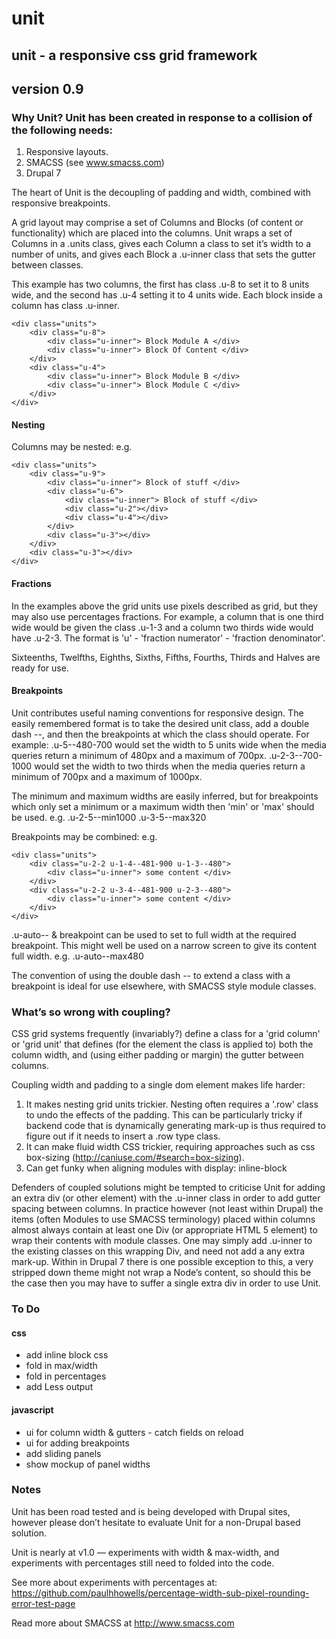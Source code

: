 unit
====

## unit - a responsive css grid framework
## version 0.9

### Why Unit? Unit has been created in response to a collision of the following needs:

1. Responsive layouts.
2. SMACSS (see www.smacss.com)
3. Drupal 7

The heart of Unit is the decoupling of padding and width, combined with responsive breakpoints.

A grid layout may comprise a set of Columns and Blocks (of content or functionality) which are placed into the columns.  Unit wraps a set of Columns in a .units class, gives each Column a class to set it’s width to a number of units, and gives each Block a .u-inner class that sets the gutter between classes.

This example has two columns, the first has class .u-8 to set it to 8 units wide, and the second has .u-4 setting it to 4 units wide.  Each block inside a column has class .u-inner.

	<div class="units">
		<div class="u-8">
			<div class="u-inner"> Block Module A </div>
			<div class="u-inner"> Block Of Content </div>
		</div>
		<div class="u-4">
			<div class="u-inner"> Block Module B </div>
			<div class="u-inner"> Block Module C </div>
		</div>
	</div>

#### Nesting
Columns may be nested: e.g.

	<div class="units">
		<div class="u-9">
			<div class="u-inner"> Block of stuff </div>
			<div class="u-6">
				<div class="u-inner"> Block of stuff </div>
				<div class="u-2"></div>
				<div class="u-4"></div>
			</div>
			<div class="u-3"></div>
		</div>
		<div class="u-3"></div>
	</div>

#### Fractions
In the examples above the grid units use pixels described as grid, but they may also use percentages fractions.  For example, a column that is one third wide would be given the class .u-1-3 and a column two thirds wide would have .u-2-3.  The format is 'u' - 'fraction numerator' - 'fraction denominator'.

Sixteenths, Twelfths, Eighths, Sixths, Fifths, Fourths, Thirds and Halves are ready for use.

#### Breakpoints

Unit contributes useful naming conventions for responsive design.  The easily remembered format is to take the desired unit class, add a double dash --, and then the breakpoints at which the class should operate.  For example:
.u-5--480-700 would set the width to 5 units wide when the media queries return a minimum of 480px and a maximum of 700px.
.u-2-3--700-1000 would set the width to two thirds when the media queries return a minimum of 700px and a maximum of 1000px.

The minimum and maximum widths are easily inferred, but for breakpoints which only set a minimum or a maximum width then 'min' or 'max' should be used. e.g.
.u-2-5--min1000
.u-3-5--max320

Breakpoints may be combined: e.g.

	<div class="units">
		<div class="u-2-2 u-1-4--481-900 u-1-3--480">
			<div class="u-inner"> some content </div>
		</div>
		<div class="u-2-2 u-3-4--481-900 u-2-3--480">
			<div class="u-inner"> some content </div>
		</div>
	</div>

.u-auto-- & breakpoint can be used to set to full width at the required breakpoint. This might well be used on a narrow screen to give its content full width. e.g. .u-auto--max480

The convention of using the double dash -- to extend a class with a breakpoint is ideal for use elsewhere, with SMACSS style module classes.


### What’s so wrong with coupling?

CSS grid systems frequently (invariably?) define a class for a 'grid column' or 'grid unit' that defines (for the element the class is applied to) both the column width, and (using either padding or margin) the gutter between columns.

Coupling width and padding to a single dom element makes life harder:

1. It makes nesting grid units trickier.  Nesting often requires a '.row' class to undo the effects of the padding.  This can be particularly tricky if backend code that is dynamically generating mark-up is thus required to figure out if it needs to insert a .row type class.
2. It can make fluid width CSS trickier, requiring approaches such as css box-sizing (http://caniuse.com/#search=box-sizing).
3. Can get funky when aligning modules with display: inline-block

Defenders of coupled solutions might be tempted to criticise Unit for adding an extra div (or other element) with the .u-inner class in order to add gutter spacing between columns. In practice however (not least within Drupal) the items (often Modules to use SMACSS terminology) placed within columns almost always contain at least one Div (or appropriate HTML 5 element) to wrap their contents with module classes.  One may simply add .u-inner to the existing classes on this wrapping Div, and need not add a any extra mark-up.  Within in Drupal 7 there is one possible exception to this, a very stripped down theme might not wrap a Node’s content, so should this be the case then you may have to suffer a single extra div in order to use Unit.

### To Do
#### css
* add inline block css
* fold in max/width
* fold in percentages
* add Less output

#### javascript
* ui for column width & gutters - catch fields on reload
* ui for adding breakpoints
* add sliding panels
* show mockup of panel widths

### Notes
Unit has been road tested and is being developed with Drupal sites, however please don’t hesitate to evaluate Unit for a non-Drupal based solution.

Unit is nearly at v1.0 — experiments with width & max-width, and experiments with percentages still need to folded into the code.

See more about experiments with percentages at: https://github.com/paulhhowells/percentage-width-sub-pixel-rounding-error-test-page

Read more about SMACSS at http://www.smacss.com

